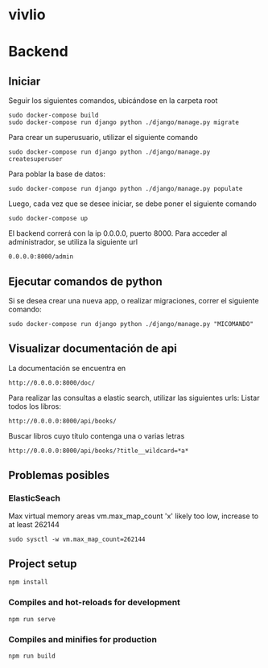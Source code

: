 # vivlio




# Backend
## Iniciar
Seguir los siguientes comandos, ubicándose en la carpeta root
```
sudo docker-compose build
sudo docker-compose run django python ./django/manage.py migrate
```

Para crear un superusuario, utilizar el siguiente comando
```
sudo docker-compose run django python ./django/manage.py createsuperuser
```

Para poblar la base de datos:
```
sudo docker-compose run django python ./django/manage.py populate
```

Luego, cada vez que se desee iniciar, se debe poner el siguiente comando
```
sudo docker-compose up
```

El backend correrá con la ip 0.0.0.0, puerto 8000. Para acceder al administrador, se utiliza la siguiente url
```
0.0.0.0:8000/admin
```

## Ejecutar comandos de python
Si se desea crear una nueva app, o realizar migraciones, correr el siguiente comando:
```
sudo docker-compose run django python ./django/manage.py "MICOMANDO"
```

## Visualizar documentación de api
La documentación se encuentra en
```
http://0.0.0.0:8000/doc/
```
Para realizar las consultas a elastic search, utilizar las siguientes urls:
Listar todos los libros:
```
http://0.0.0.0:8000/api/books/
```
Buscar libros cuyo título contenga una o varias letras
```
http://0.0.0.0:8000/api/books/?title__wildcard=*a*
```
## Problemas posibles
### ElasticSeach
Max virtual memory areas vm.max_map_count 'x' likely too low, increase to at least 262144

```
sudo sysctl -w vm.max_map_count=262144
```

## Project setup
```
npm install
```

### Compiles and hot-reloads for development
```
npm run serve
```

### Compiles and minifies for production
```
npm run build
```

